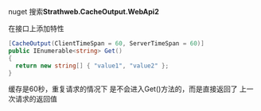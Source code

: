 nuget 搜索**Strathweb.CacheOutput.WebApi2** 

在接口上添加特性

```c#
[CacheOutput(ClientTimeSpan = 60, ServerTimeSpan = 60)]
public IEnumerable<string> Get()
{
  return new string[] { "value1", "value2" };
}
```

缓存是60秒，重复请求的情况下 是不会进入Get()方法的，而是直接返回了 上一次请求的返回值